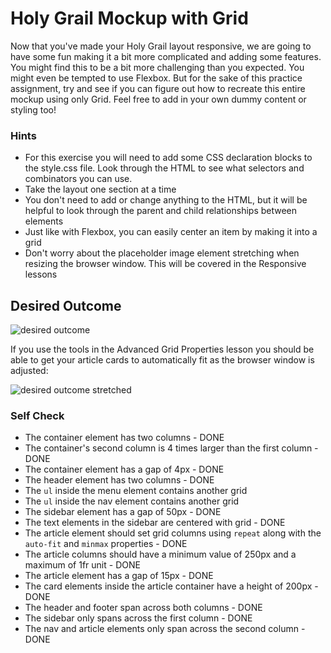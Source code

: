 # Holy Grail Mockup with Grid

Now that you've made your Holy Grail layout responsive, we are going to have some fun making it a bit more complicated and adding some features. You might find this to be a bit more challenging than you expected. You might even be tempted to use Flexbox. But for the sake of this practice assignment, try and see if you can figure out how to recreate this entire mockup using only Grid. Feel free to add in your own dummy content or styling too!

### Hints
- For this exercise you will need to add some CSS declaration blocks to the style.css file. Look through the HTML to see what selectors and combinators you can use.
- Take the layout one section at a time
- You don't need to add or change anything to the HTML, but it will be helpful to look through the parent and child relationships between elements
- Just like with Flexbox, you can easily center an item by making it into a grid
- Don't worry about the placeholder image element stretching when resizing the browser window. This will be covered in the Responsive lessons

## Desired Outcome

![desired outcome](./desired-outcome.png)

If you use the tools in the Advanced Grid Properties lesson you should be able to get your article cards to automatically fit as the browser window is adjusted:

![desired outcome stretched](./desired-outcome-stretched.png)

### Self Check
- The container element has two columns - DONE
- The container's second column is 4 times larger than the first column - DONE
- The container element has a gap of 4px - DONE
- The header element has two columns - DONE
- The `ul` inside the menu element contains another grid 
- The `ul` inside the nav element contains another grid 
- The sidebar element has a gap of 50px - DONE
- The text elements in the sidebar are centered with grid - DONE
- The article element should set grid columns using `repeat` along with the `auto-fit` and `minmax` properties - DONE
- The article columns should have a minimum value of 250px and a maximum of 1fr unit - DONE
- The article element has a gap of 15px - DONE
- The card elements inside the article container have a height of 200px - DONE
- The header and footer span across both columns - DONE
- The sidebar only spans across the first column - DONE
- The nav and article elements only span across the second column - DONE
